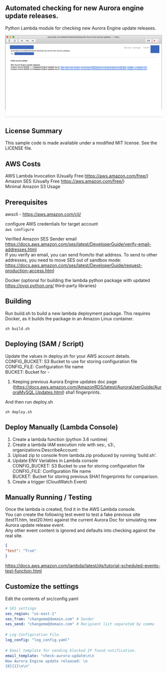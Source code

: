 ## Automated checking for new Aurora engine update releases.

Python Lambda module for checking new Aurora Engine update releases.

![screenshot](Dashboard.png)

## License Summary

This sample code is made available under a modified MIT license. See the LICENSE file.

## AWS Costs
AWS Lambda Invocation (Usually Free https://aws.amazon.com/free/)  
Amazon SES (Usually Free https://aws.amazon.com/free/)  
Minimal Amazon S3 Usage  

## Prerequisites
awscli - https://aws.amazon.com/cli/  

configure AWS credentials for target account  
`aws configure` 

Verified Amazon SES Sender email  
https://docs.aws.amazon.com/ses/latest/DeveloperGuide/verify-email-addresses.html  
If you verify an email, you can send from/to that address.
To send to other addresses, you need to move SES out of sandbox mode:  
https://docs.aws.amazon.com/ses/latest/DeveloperGuide/request-production-access.html  
 
Docker (optional for building the lambda python package with updated https://pypi.python.org/ third-party libraries)

## Building
Run build.sh to build a new lambda deployment package.
This requires Docker, as it builds the package in an Amazon Linux container.

`sh build.sh`

## Deploying (SAM / Script)
Update the values in deploy.sh for your AWS account details.  
CONFIG_BUCKET: S3 Bucket to use for storing configuration file  
CONFIG_FILE: Configuration file name  
BUCKET: Bucket for -  
 1. Keeping previous Aurora Engine updates doc page (https://docs.aws.amazon.com/AmazonRDS/latest/AuroraUserGuide/AuroraMySQL.Updates.html) sha1 fingerprints.

And then run deploy.sh

`sh deploy.sh`

## Deploy Manually (Lambda Console)
1. Create a lambda function (python 3.6 runtime)
2. Create a lambda IAM execution role with ses:, s3:, organizations:DescribeAccount:
3. Upload zip to console from lambda.zip produced by running 'build.sh'.
4. Update ENV Variables in Lambda console  
   CONFIG_BUCKET: S3 Bucket to use for storing configuration file  
   CONFIG_FILE: Configuration file name  
   BUCKET: Bucket for storing previous SHA1 fingerprints for comparison.
5. Create a trigger (CloudWatch Event)

## Manually Running / Testing
Once the lambda is created, find it in the AWS Lambda console.\
You can create the following test event to test a fake previous site (test11.htm, test20.htm) against the current Aurora Doc for simulating new Aurora update release event. \
Any other event content is ignored and defaults into checking against the real site.
```json
{
"test": "True"
}
```

https://docs.aws.amazon.com/lambda/latest/dg/tutorial-scheduled-events-test-function.html

## Customize the settings
Edit the contents of src/config.yaml

```yaml
# SES settings
ses_region: "us-east-1"
ses_from: "changeme@domain.com" # Sender
ses_send: "changeme@domain.com" # Recipient list separated by comma

# Log Configuration File.
log_config: "log_config.yaml"

# Email template for sending blocked IP found notification.
email_template: "check-aurora-update\n\n
New Aurora Engine update released: \n
{0}{1}\n\n"
```
